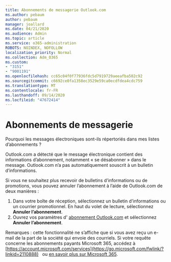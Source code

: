 ```yaml
---
title: Abonnements de messagerie Outlook.com
ms.author: pebaum
author: pebaum
manager: joallard
ms.date: 04/21/2020
ms.audience: Admin
ms.topic: article
ms.service: o365-administration
ROBOTS: NOINDEX, NOFOLLOW
localization_priority: Normal
ms.collection: Adm_O365
ms.custom:
- "3151"
- "9001191"
ms.openlocfilehash: cc65c04f0f77936fdc5d7919729aeeafba502c92
ms.sourcegitcommit: c6692ce0fa1358ec3529e59ca0ecdfdea4cdc759
ms.translationtype: MT
ms.contentlocale: fr-FR
ms.lasthandoff: 09/14/2020
ms.locfileid: "47672414"
---
```

# <a name="email-subscriptions"></a>Abonnements de messagerie

Pourquoi les messages électroniques sont-ils répertoriés dans mes listes d’abonnements ?

Outlook.com a détecté que le message électronique contient des informations d’abonnement, notamment « se désabonner » dans le message. Outlook.com n’a pas automatiquement souscrit à un bulletin d’informations.

Si vous ne souhaitez plus recevoir de bulletins d’informations ou de promotions, vous pouvez annuler l’abonnement à l’aide de Outlook.com de deux manières :
1. Dans votre boîte de réception, sélectionnez un bulletin d’informations ou un courrier promotionnel. En haut du volet de lecture, sélectionnez **Annuler l’abonnement**.
2. Ouvrez vos paramètres d' [abonnement Outlook.com](https://go.microsoft.com/fwlink/?linkid=2110887) et sélectionnez **Annuler l’abonnement**.

Remarques : cette fonctionnalité ne s’affiche que si vous avez reçu un e-mail de la part de la société qui envoie des courriels.
Si votre requête concerne les abonnements payants Microsoft 365, accédez à [https://account.microsoft.com/services](https://go.microsoft.com/fwlink/?linkid=2110888)   ou [en savoir plus sur Microsoft 365](https://products.office.com/compare-all-microsoft-office-products?tab=1&WT.mc_id=PROD_OL-Web_Support_O365NewValue_Upgrade).
  